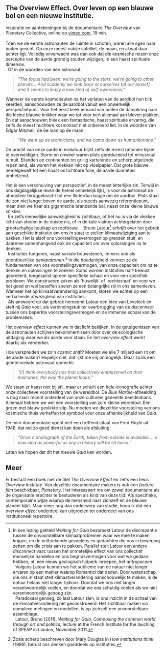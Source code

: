 ## The Overview Effect. Over leven op een blauwe bol en een nieuwe institutie.
<link href="file:///Users/Elias/Documents/CSS/bw.css" rel="stylesheet"></link>

Inspiratie en aantekeningen bij de documentaire *The Overview* van Planetary Collective, online op [vimeo.com](vimeo.com/55073825), 19 min.  
    
Toen we de eerste astronauten de ruimte in schoten, waren alle ogen naar buiten gericht. Op onze meest nabije satelliet, de maan, en al wat daar achter ligt. Volledig onverwacht was dan ook dat die kosmische reizen onze perceptie van de aarde grondig zouden wijzigen, in een haast spirituele dimensie.  
  Of in de woorden van een astronaut:  
> *"The focus had been: we're going to the stars, we're going to other planets… And suddenly we look back at ourselves [at our planet], and it seems to imply a new kind of self-awareness."*
    

Wanneer de eerste kosmonauten na het verlaten van de aardbol hun blik keerden, aanschouwden ze de aardbol vanuit een onwerkelijk perspectiefpunt. Voor het eerst keek iemand van buiten de dampkring naar die kleine blauwe knikker waar we tot voor kort allemaal aan bleven plakken. En dat aanschouwen bleek een fantastische, haast spirituele ervaring, die zelfs de meest nuchtere kosmonaut niet onberoerd liet. In de woorden van Edgar Mitchell, de 6e man op de maan:  
> *”We went up as technicians, and we came down as humanitarians.”*  

De pracht van onze aarde in miniatuur blijkt zelfs de meest rationele kijker te overweldigen. Storm en onweer waren plots gereduceerd tot minuscuul tumult. Eilanden en continenten tot grillig kartelende en scherp afgelijnde repen land, als waren het vlekken inkt op vloeipapier. Dat grote blauwe hemelgewelf tot een haast onzichtbare folie, de aarde dunnetjes omhelzend.

Het is een verschuiving van perspectief, in de meest letterlijke zin. Terwijl in ons dagdagelijkse leven de hemel onmetelijk lijkt, is voor de astronaut de atmosfeer teruggebracht tot een flinterdun laagje om de aardbol. Plots staat de zon niet langer boven de aarde, als steeds aanwezig referentiepunt, maar zien we haar als gigantische brandende bal, naast onze kleine blauwe knikker.  
  En zelfs menselijke aanwezigheid is zichtbaar, of het nu is via de vlekken licht van steden in de duisternis, of in de kale vlakten achtergelaten door grootschalige houtkap en roofbouw.
  
Bruno Latour[^latour] schrijft over het gebrek aan geschikte institutie om ons in staat te stellen klimaatwijziging aan te pakken. Het is alsof ons voorstellingsvermogen op grenzen stuit, en daarmee samenhangend ook de capaciteit om over oplossingen na te denken.  
  Instituties fungeren, naast sociale bouwstenen, immers ook als onontbeerlijke *denkpatronen*.[^instituties] In die hoedanigheid vormen ze de fundamenten van ons voorstellingsvermogen, van onze capaciteit om na te denken en oplossingen te zoeken. Soms worden instituties half-bewust gecreëerd, toegespitst op een specifieke schaal en voor een specifiek probleem. We construeren zaken als 'huwelijk' of 'rechtsstaat' en voor we het goed en wel beseffen spelen ze een belangrijke rol in ons samenleven. Wanneer het op klimaatverandering aankomt, stoten we echter op een verbazende afwezigheid van instituties.  
  Als antwoord op dat gebrek herneemt Latour een idee van Lovelock en stelt hij *Gaia* voor, als verbindingstuk ter overbrugging van de *disconnect* tussen ons beperkte voorstellingsvermogen en de immense schaal van de problematiek.

Het *overview effect* kunnen we in dat licht bekijken. In de getuigenissen van de astronauten schijnen bekommernissen door over de ecologische uitdaging waar we als aarde voor staan. En het *overview effect* werkt daarbij als versterker.

Hoe verspreiden we zo'n *cosmic shift*? Moeten we alle 7 miljard een rit om de aarde maken? Hopelijk niet, dat lijkt me vrij onmogelijk. Maar zoals een geïnterviewde astronaut opmerkt:  
> *”[I] think everybody has that collectively emblazoned on their memories, the way the planet looks.”*

We staan er haast niet bij stil, maar er schuilt een hele iconografie achter onze collectieve voorstelling van de wereldbol. De *Blue Marble*-afbeelding is nog maar recent onderdeel van onze cultureel gedeelde beeldenbank. Allemaal hebben we wel een voorstelling van zo'n kleine wereldbol. Een groen met blauw gevlekte stip. Nu moeten we diezelfde voorstelling van ons kosmische thuis verheffen tot symbool voor onze afhankelijkheid van *Gaia*.

De mini-documentaire opent met een treffend citaat van Fred Hoyle uit 1948, dat net zo goed dienst kan doen als afsluiting:  
> *“Once a photograph of the Earth, taken from outside is available … a new idea as powerful as any in history will be let loose.”*

Laten we hopen dat dit het nieuwe *Gaia* kan worden.


## Meer

Er bestaat een boek met de titel *The Overview Effect* en zelfs een heus *Overview Institute*. Van dezelfde documentaire makers is ook een *feature film* beschikbaar, *Planetary*. Het interesseert me om zowel documentaire als de organisatie erachter te bestuderen als kind van deze tijd. Als specifieke, contemporaine wijze waarop de mensheid naar zichzelf en de blauwe planeet kijkt. Maar meer nog dan onderwerp van studie, hoop ik dat een *overview effect* onderdeel kan uitgroeien tot onderdeel van ons institutioneel repertoire.

[^instituties]: Zoals scherp beschreven door Mary Douglas in *How institutions think* (1986), berust ons denken goeddeels op instituties.
[^latour]: In een lezing getiteld *Waiting for Gaia* bespreekt Latour de discrepantie tussen de onvoorstelbare klimaatproblemen waar we mee te maken krijgen, en de ontbrekende gevoelens en gedachten die ons in beweging zetten om die crisis aan te pakken. Parallel stelt Latour een andere *disconnect* vast: tussen het onmetelijke effect van ons collectief menselijke handelen en ons begripsvermogen voor wat we gedaan hebben, nl. een nieuw geologisch tijdperk inroepen, het *antropoceen*.  
  Volgens Latour kunnen we het sublieme van de natuur niet langer ervaren op een manier waarop Romantici dat deden. Door wetenschap, die ons in staat stelt klimaatverandering aanschouwelijk te maken, is de natuur helaas niet langer tijdloos. Doordat we ons niet langer verantwoordelijk voelen, en doordat we ons schuldig voelen als we niet verantwoordelijk genoeg zijn.  
  Paradoxaal genoeg, zo laat Latour zien, is ons inzicht in de schaal van de klimaatverandering net geconstrueerd. Het zichtbaar maken via complexe metingen en modellen, is op zichzelf een onvoorstelbare assemblage.  
  Latour, Bruno (2011), *Waiting for Gaia. Composing the common world through art and politics,* lecture at the French Institute for the lauching of SPEAP in London, November 2011. 